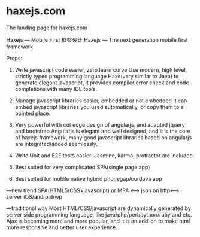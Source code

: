 haxejs.com
==========

The landing page for haxejs.com


Haxejs — Mobile First 框架设计
Haxejs — The next generation mobile first framework

Props:
1) Write javascript code easier, zero learn curve
Use modern, high level, strictly typed programming language Haxe(very similar to Java) to generate elegant javascript,  it provides compiler error check and code completions with many IDE tools.

2) Manage javascript libraries easier, embedded or not embedded
It can embed javascript libraries you used automatically, or copy them to a pointed place.

3) Very powerful with cut edge design of angularjs, and adapted jquery and bootstrap
Angularjs is elegant and well designed, and it is the core of haxejs framework, many good javascript libraries based on angularjs are integrated/added seemlessly.

4) Write Unit and E2E tests easier.
Jasmine, karma, protractor are included.

5) Best suited for very complicated SPA(single page app) 

6) Best suited for mobile native hybrid phonegap/cordova app



—new trend
SPA(HTML5/CSS+javascript) or MPA <—> json on http<—> server
iOS/android/wp 

—traditional way
Most HTML/CSS/javascript are dynamically generated by server side programming language, like java/php/perl/python/ruby and etc.
Ajax is becoming more and more popular, and it is an add-on to make html more responsive and better user experience.





